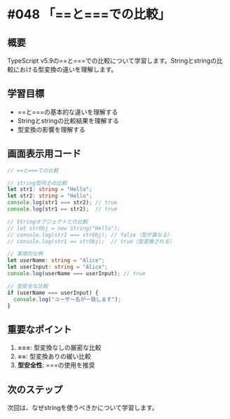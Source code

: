 # #048 「==と===での比較」

## 概要
TypeScript v5.9の==と===での比較について学習します。Stringとstringの比較における型変換の違いを理解します。

## 学習目標
- ==と===の基本的な違いを理解する
- Stringとstringの比較結果を理解する
- 型変換の影響を理解する

## 画面表示用コード

```typescript
// ==と===での比較

// string型同士の比較
let str1: string = "Hello";
let str2: string = "Hello";
console.log(str1 === str2); // true
console.log(str1 == str2);  // true

// Stringオブジェクトとの比較
// let strObj = new String("Hello");
// console.log(str1 === strObj); // false（型が異なる）
// console.log(str1 == strObj);  // true（型変換される）

// 実用的な例
let userName: string = "Alice";
let userInput: string = "Alice";
console.log(userName === userInput); // true

// 型安全な比較
if (userName === userInput) {
  console.log("ユーザー名が一致します");
}
```

## 重要なポイント
1. **===**: 型変換なしの厳密な比較
2. **==**: 型変換ありの緩い比較
3. **型安全性**: ===の使用を推奨

## 次のステップ
次回は、なぜstringを使うべきかについて学習します。
